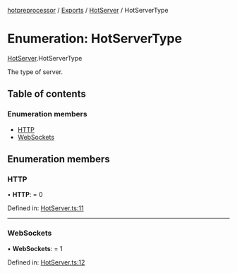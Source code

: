 [hotpreprocessor](../README.md) / [Exports](../modules.md) / [HotServer](../modules/hotserver.md) / HotServerType

# Enumeration: HotServerType

[HotServer](../modules/hotserver.md).HotServerType

The type of server.

## Table of contents

### Enumeration members

- [HTTP](hotserver.hotservertype.md#http)
- [WebSockets](hotserver.hotservertype.md#websockets)

## Enumeration members

### HTTP

• **HTTP**: = 0

Defined in: [HotServer.ts:11](https://github.com/OurFreeLight/HotPreprocessor/blob/75bbcd5/src/HotServer.ts#L11)

___

### WebSockets

• **WebSockets**: = 1

Defined in: [HotServer.ts:12](https://github.com/OurFreeLight/HotPreprocessor/blob/75bbcd5/src/HotServer.ts#L12)
